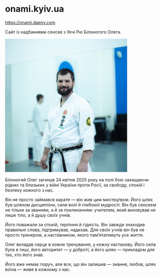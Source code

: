 # onami.kyiv.ua

https://onami.daenv.com

Сайт із надбаннями сенсея з Уечі Рю Білоногого Олега.

<img src="oleg.jpg" width="400px">

Білоногий Олег загинув 24 квітня 2025 року на полі бою захищаючи рідних та близьких у війні України проти Росії, за свободу, спокій і безпеку кожного з нас.

Він не просто займався карате — він жив цим мистецтвом. Його шлях був шляхом дисципліни, сили волі й глибокої мудрості. Він був сенсеєм не тільки за званням, а й за покликанням: учителем, який виховував не лише тіло, а й душу своїх учнів.

Його поважали за спокій, терпіння й гідність. Він завжди знаходив правильні слова, підтримував, надихав. Для своїх учнів він був не просто тренером, а наставником, якого пам’ятатимуть усе життя.

Олег вкладав серце в кожне тренування, у кожну настанову. Його сила була в тиші, його авторитет — у доброті, а його шлях — прикладом для тих, хто його знав.

Його вже немає поруч, але все, що він залишив — знання, любов, шлях воїна — живе в кожному з нас.
